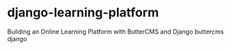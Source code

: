 # django-learning-platform
Building an Online Learning Platform with ButterCMS and Django buttercms django
